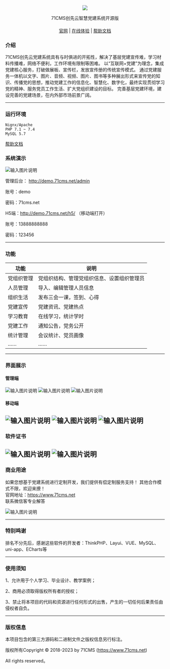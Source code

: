 
<div align="center" >
    <img src="https://www.71cms.net/img/LOGO.png" />
</div>
<div align="center">

71CMS创先云智慧党建系统开源版

</div>

#### 

<div align="center">

[官网](https://www.71cms.net/) |
[在线体验](https://demo.71cms.net/) |
[帮助文档](https://doc.71cms.net/)

</div>

### 介绍
71CMS创先云党建系统具有与时俱进的开拓性，解决了基层党建宣传难，学习材料传播难，网络不便利，工作环境有限制等困难。 以“互联网+党建”为理念，集成党建核心服务，打破做展板、宣传栏，发放宣传册的传统宣传模式。 通过党建服务一体机以文字、图片、音频、视频、图片、图书等多种展出形式来宣传党的知识、传播党的思想，推动党建工作的信息化、智慧化、数字化，最终实现贯彻学习党的精神、服务党员工作生活、扩大党组织建设的目标。 完善基层党建环境，建设完善的党建场景，在内外部市场前景广阔。

---

### 运行环境

```
Nignx/Apache
PHP 7.1 ~ 7.4 
MySQL 5.7
```
[帮助文档](https://doc.71cms.net/)

###  系统演示

![输入图片说明](public/image/readme/gzh.jpg)

管理后台： http://demo.71cms.net/admin

账号：demo

密码：71cms.net


H5端：http://demo.71cms.net/h5/ （移动端打开）

账号：13888888888

密码：123456

---

###  功能

| 功能    | 说明                    |
|-------|-----------------------|
| 党组织管理 | 党组织结构、管理党组织信息、设置组织管理员 |
| 人员管理  | 导入、编辑管理人员信息           |
| 组织生活  | 发布三会一课，签到、心得          |
| 党建宣传  | 党建资讯、党建热点             |
| 学习教育  | 在线学习，统计学时             |
| 党建工作  | 通知公告，党务公开             |
| 统计管理  | 会议统计、党员画像             |
| ……    | ……                    |
---

###  界面展示

#### 管理端  
![输入图片说明](public/image/readme/admin-ui2.png)
![输入图片说明](public/image/readme/admin-ui3.png)
![输入图片说明](public/image/readme/admin-ui5.png)
#### 移动端  
![输入图片说明](public/image/readme//ui1.png)
![输入图片说明](public/image/readme/ui2.png)
![输入图片说明](public/image/readme/ui5.png)
---
###  软件证书
![输入图片说明](public/image/readme/gsjs.png)
![输入图片说明](public/image/readme/rjzs.jpg)
---
###  商业用途
如果您想基于党建系统进行定制开发，我们提供有偿定制服务支持！
其他合作模式不限，欢迎来撩！  
官网地址：https://www.71cms.net  
联系微信客专业解答

![输入图片说明](public/image/readme/wechat_qrcode.jpg)

---
###  特别鸣谢
排名不分先后，感谢这些软件的开发者：ThinkPHP、Layui、VUE、MySQL、uni-app、ECharts等

---

###  使用须知
1、允许用于个人学习、毕业设计、教学案例；

2、商用必须取得版权所有者的授权；

3、禁止将本项目的代码和资源进行任何形式的出售，产生的一切任何后果责任由侵权者自负。


---
###  版权信息

本项目包含的第三方源码和二进制文件之版权信息另行标注。

版权所有Copyright © 2018-2023 by 71CMS (https://www.71cms.net)

All rights reserved。